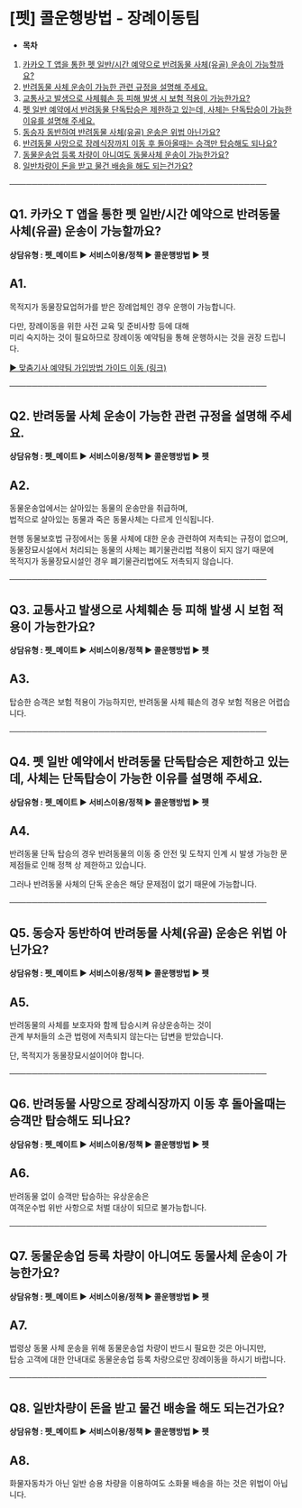 # [펫] 콜운행방법 - 장례이동팀

* **목차**

1. [카카오 T 앱을 통한 펫 일반/시간 예약으로 반려동물 사체(유골) 운송이 가능할까요?](#01HRX9EMH2E3PG8T08DGGHZDPN)
2. [반려동물 사체 운송이 가능한 관련 규정을 설명해 주세요.](#01HRX9GWFD6VKFPS81HWYG9GXH)
3. [교통사고 발생으로 사체훼손 등 피해 발생 시 보험 적용이 가능한가요?](#01HRX9JMH02HQK8DGJSGCWKJV8)
4. [펫 일반 예약에서 반려동물 단독탑승은 제한하고 있는데, 사체는 단독탑승이 가능한 이유를 설명해 주세요.](#01HRX9R6DKE3YQS46PEK7RX1PP)
5. [동승자 동반하여 반려동물 사체(유골) 운송은 위법 아닌가요?](#01HRX9STPZVS7KCSXV9Z7Y72XG)
6. [반려동물 사망으로 장례식장까지 이동 후 돌아올때는 승객만 탑승해도 되나요?](#01HRX9V0YYAJJWQTQGZFWVMZCK)
7. [동물운송업 등록 차량이 아니여도 동물사체 운송이 가능한가요?](#01HRX9VQXWNKXQERABAJ062Y1W)
8. [일반차량이 돈을 받고 물건 배송을 해도 되는건가요?](#01HRX9XJZ97ZYGSPH0VS9HHENA)

──────────────────────────────────────────────

**Q1. 카카오 T 앱을 통한 펫 일반/시간 예약으로 반려동물 사체(유골) 운송이 가능할까요?**
-------------------------------------------------------

**상담유형 : **펫\_메이트** ▶ 서비스이용/정책 ▶ 콜운행방법 ▶ 펫**

**A1.**
-------

목적지가 동물장묘업허가를 받은 장례업체인 경우 운행이 가능합니다.  
  
다만, 장례이동을 위한 사전 교육 및 준비사항 등에 대해   
미리 숙지하는 것이 필요하므로 장례이동 예약팀을 통해 운행하시는 것을 권장 드립니다.

[▶ 맞춤기사 예약팀 가입방법 가이드 이동 (링크)](https://kakaomobilitysupport.zendesk.com/hc/ko/articles/29866932622617--%ED%8E%AB-%EB%A7%9E%EC%B6%A4%EA%B8%B0%EC%82%AC-%EC%98%88%EC%95%BD%ED%8C%80-%EA%B0%80%EC%9E%85-%EC%A0%95%EB%B3%B4%EC%88%98%EC%A0%95-%ED%83%88%ED%87%B4)

──────────────────────────────────────────────

**Q2. 반려동물 사체 운송이 가능한 관련 규정을 설명해 주세요.**
---------------------------------------

**상담유형 : **펫\_메이트** ▶ 서비스이용/정책 ▶ 콜운행방법 ▶ 펫**

**A2.**
-------

동물운송업에서는 살아있는 동물의 운송만을 취급하며,   
법적으로 살아있는 동물과 죽은 동물사체는 다르게 인식됩니다.  
  
현행 동물보호법 규정에서는 동물 사체에 대한 운송 관련하여 저촉되는 규정이 없으며,   
동물장묘시설에서 처리되는 동물의 사체는 폐기물관리법 적용이 되지 않기 때문에   
목적지가 동물장묘시설인 경우 폐기물관리법에도 저촉되지 않습니다.

──────────────────────────────────────────────

**Q3. 교통사고 발생으로 사체훼손 등 피해 발생 시 보험 적용이 가능한가요?**
----------------------------------------------

**상담유형 : **펫\_메이트** ▶ 서비스이용/정책 ▶ 콜운행방법 ▶ 펫**

**A3.**
-------

탑승한 승객은 보험 적용이 가능하지만, 반려동물 사체 훼손의 경우 보험 적용은 어렵습니다.

──────────────────────────────────────────────

**Q4. 펫 일반 예약에서 반려동물 단독탑승은 제한하고 있는데,** **사체는 단독탑승이 가능한 이유를 설명해 주세요.**
---------------------------------------------------------------------

**상담유형 : **펫\_메이트** ▶ 서비스이용/정책 ▶ 콜운행방법 ▶ 펫**

**A4.**
-------

반려동물 단독 탑승의 경우 반려동물의 이동 중 안전 및 도착지 인계 시 발생 가능한 문제점들로 인해 정책 상 제한하고 있습니다.  
  
그러나 반려동물 사체의 단독 운송은 해당 문제점이 없기 때문에 가능합니다.

──────────────────────────────────────────────

**Q5. 동승자 동반하여 반려동물 사체(유골) 운송은 위법 아닌가요?**
-----------------------------------------

**상담유형 : **펫\_메이트** ▶ 서비스이용/정책 ▶ 콜운행방법 ▶ 펫**

**A5.**
-------

반려동물의 사체를 보호자와 함께 탑승시켜 유상운송하는 것이   
관계 부처들의 소관 법령에 저촉되지 않는다는 답변을 받았습니다.

단, 목적지가 동물장묘시설이어야 합니다.

──────────────────────────────────────────────

**Q6. 반려동물 사망으로 장례식장까지 이동 후 돌아올때는 승객만 탑승해도 되나요?**
-------------------------------------------------

**상담유형 : **펫\_메이트** ▶ 서비스이용/정책 ▶ 콜운행방법 ▶ 펫**

**A6.**
-------

반려동물 없이 승객만 탑승하는 유상운송은   
여객운수법 위반 사항으로 처벌 대상이 되므로 불가능합니다.

──────────────────────────────────────────────

**Q7. 동물운송업 등록 차량이 아니여도 동물사체 운송이 가능한가요?**
-----------------------------------------

**상담유형 : **펫\_메이트** ▶ 서비스이용/정책 ▶ 콜운행방법 ▶ 펫**

**A7.**
-------

법령상 동물 사체 운송을 위해 동물운송업 차량이 반드시 필요한 것은 아니지만,   
탑승 고객에 대한 안내대로 동물운송업 등록 차량으로만 장례이동을 하시기 바랍니다.

──────────────────────────────────────────────

**Q8. 일반차량이 돈을 받고 물건 배송을 해도 되는건가요?**
------------------------------------

**상담유형 : **펫\_메이트** ▶ 서비스이용/정책 ▶ 콜운행방법 ▶ 펫**

**A8.**
-------

화물자동차가 아닌 일반 승용 차량을 이용하여도 소화물 배송을 하는 것은 위법이 아닙니다.
